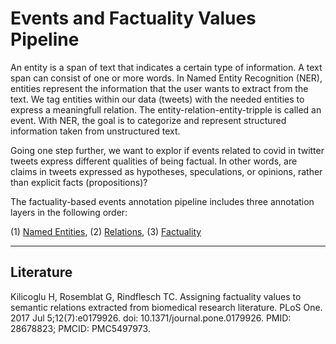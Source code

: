 # Events and Factuality Values Pipeline

An entity is a span of text that indicates a certain type of information. A text span can consist of one or more words. In Named Entity Recognition (NER), entities represent the information that the user wants to extract from the text.
We tag entities within our data (tweets) with the needed entities to express a meaningfull relation. The entity-relation-entity-tripple is called an event. With NER, the goal is to categorize and represent structured information taken from unstructured text.

Going one step further, we want to explor if events related to covid in twitter tweets express different qualities of being factual. In other words, are claims in tweets expressed as hypotheses, speculations, or opinions, rather than explicit facts (propositions)?

The factuality-based events annotation pipeline  includes three annotation layers in the following order:

(1) [Named Entities](entity.md), (2) [Relations](relations.md), (3) [Factuality](factuality.md)

---
## Literature

Kilicoglu H, Rosemblat G, Rindflesch TC. Assigning factuality values to semantic relations extracted from biomedical research literature. PLoS One. 2017 Jul 5;12(7):e0179926. doi: 10.1371/journal.pone.0179926. PMID: 28678823; PMCID: PMC5497973.